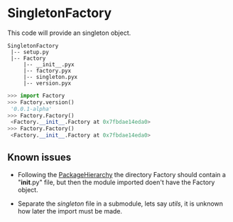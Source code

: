 # SingletonFactory

This code will provide an singleton object.

```
SingletonFactory
 |-- setup.py
 |-- Factory
     |-- __init__.pyx
     |-- factory.pyx
     |-- singleton.pyx
     |-- version.pyx
```

```python
>>> import Factory
>>> Factory.version()
 '0.0.1-alpha'
>>> Factory.Factory()
 <Factory.__init__.Factory at 0x7fbdae14eda0>
>>> Factory.Factory()
 <Factory.__init__.Factory at 0x7fbdae14eda0>
```

## Known issues

- Following the [PackageHierarchy](https://github.com/cython/cython/wiki/PackageHierarchy) the directory Factory should contain a "__init__.py" file, but then the module imported doen't have the Factory object.

- Separate the _singleton_ file in a submodule, lets say _utils_, it is unknown how later the import must be made.
